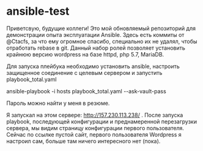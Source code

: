# ansible-test
Приветсвую, будущие коллеги!
Это мой обновляемый репозиторий для демонстрации опыта эксплуатации Ansible. Здесь есть коммиты от @Ctacfs, за что ему огромное спасибо, специально их не удалял, чтобы отработать rebase в git.
Данный набор ролей позволяет установить крайнюю версию wordpress на базе httpd, php 5.7, MariaDB.

Для запуска плейбука необходимо установить ansible, настроить защищенное соединение с целевым сервером и запустить playbook_total.yaml

ansible-playbook -i hosts playbook_total.yaml --ask-vault-pass

Пароль можно найти у меня в резюме.

Я запускал на этом сервере: http://157.230.113.238/ . После запуска playbook, последующей конфигурации и преднамеренной перезагрузки сервера, мы видим страницу конфигурации первого пользователя. Сейчас по ссылке пустой сайт, первого пользователя Wordpress я настроил сам, больше там ничего интересного нет (пока).
